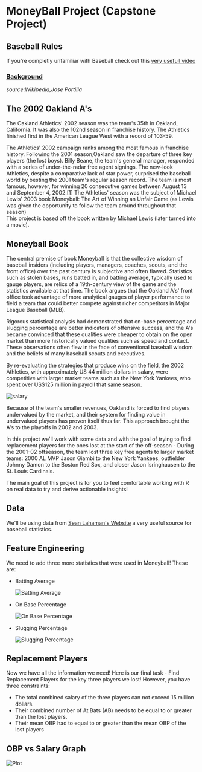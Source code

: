 <H1>MoneyBall Project (Capstone Project)</H1>
<h2>Baseball Rules</h2>
If you're completly unfamiliar with Baseball check out this
<a href="https://youtu.be/0bKkGeROiPA">very usefull video</a>
<h3><a href="http://https://youtu.be/Tzin1DgexlE">Background</a></h3>
<i>source:Wikipedia,Jose Portilla</i><br>
<h2>The 2002 Oakland A's</h2>
<p> The Oakland Athletics' 2002 season was the team's 35th in Oakland, California. It was also the 102nd season in
franchise history. The Athletics finished first in the American League West with a record of 103-59.

The Athletics' 2002 campaign ranks among the most famous in franchise history. Following the 2001 season,Oakland
saw the departure of three key players (the lost boys). Billy Beane, the team's general manager, responded with a
series of under-the-radar free agent signings. The new-look Athletics, despite a comparative lack of star power,
surprised the baseball world by besting the 2001 team's regular season record. The team is most famous, however, for
winning 20 consecutive games between August 13 and September 4, 2002.[1] The Athletics' season was the subject of
Michael Lewis' 2003 book Moneyball: The Art of Winning an Unfair Game (as Lewis was given the opportunity to follow
the team around throughout that season)<br>
This project is based off the book written by Michael Lewis (later turned into a movie).</p>
<h2>Moneyball Book</h2>
The central premise of book Moneyball is that the collective wisdom of baseball insiders (including players,
managers, coaches, scouts, and the front office) over the past century is subjective and often flawed. Statistics
such as stolen bases, runs batted in, and batting average, typically used to gauge players, are relics of a
19th-century view of the game and the statistics available at that time. The book argues that the Oakland A's' front
office took advantage of more analytical gauges of player performance to field a team that could better compete
against richer competitors in Major League Baseball (MLB).

Rigorous statistical analysis had demonstrated that on-base percentage and slugging percentage are better indicators
of offensive success, and the A's became convinced that these qualities were cheaper to obtain on the open market
than more historically valued qualities such as speed and contact. These observations often flew in the face of
conventional baseball wisdom and the beliefs of many baseball scouts and executives.

By re-evaluating the strategies that produce wins on the field, the 2002 Athletics, with approximately US 44 million
dollars in salary, were competitive with larger market teams such as the New York Yankees, who spent over US$125
million in payroll that same season.

![salary](https://github.com/OmkarNinav/MoneyBall/assets/127706918/b34cd475-9629-46c7-b5b0-f4ad2c0a2ce7)


Because of the team's smaller revenues, Oakland is forced to find players undervalued by the market, and their
system for finding value in undervalued players has proven itself thus far. This approach brought the A's to the
playoffs in 2002 and 2003.

In this project we'll work with some data and with the goal of trying to find replacement players for the ones lost
at the start of the off-season - During the 2001–02 offseason, the team lost three key free agents to larger market
teams: 2000 AL MVP Jason Giambi to the New York Yankees, outfielder Johnny Damon to the Boston Red Sox, and closer
Jason Isringhausen to the St. Louis Cardinals.

The main goal of this project is for you to feel comfortable working with R on real data to try and derive
actionable insights!
    
## Data
We'll be using data from <a href="http://seanlahman.com/download-baseball-database/"> Sean Lahaman's Website</a> a very
useful source for baseball statistics.

## Feature Engineering
We need to add three more statistics that were used in Moneyball! These are:
<ul>
<li>Batting Average
    
![Batting Average](https://github.com/OmkarNinav/MoneyBall/assets/127706918/a6ee4cef-4035-498a-b402-66b6769400db)

</li>
<li>On Base Percentage
    
![On Base Percentage](https://github.com/OmkarNinav/MoneyBall/assets/127706918/918aabc4-2d57-4680-8ad1-df711591bcb3)

</li>
<li>Slugging Percentage
    
![Slugging Percentage](https://github.com/OmkarNinav/MoneyBall/assets/127706918/77c1f78c-8bdf-419d-a7c9-17bd079e48eb)
</li>
</ul>

## Replacement Players
Now we have all the information we need! Here is our final task - Find Replacement Players for the key three players we lost! However, you have three constraints:

- The total combined salary of the three players can not exceed 15 million dollars.
- Their combined number of At Bats (AB) needs to be equal to or greater than the lost players.
- Their mean OBP had to equal to or greater than the mean OBP of the lost players

## OBP vs Salary Graph

![Plot](https://github.com/OmkarNinav/MoneyBall/assets/127706918/a725f412-b3e1-4822-9c49-ea3fc036dfb7)

